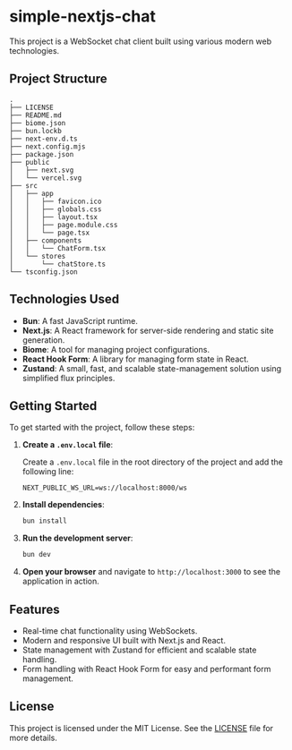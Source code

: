 # simple-nextjs-chat

This project is a WebSocket chat client built using various modern web technologies.

## Project Structure

```plaintext
.
├── LICENSE
├── README.md
├── biome.json
├── bun.lockb
├── next-env.d.ts
├── next.config.mjs
├── package.json
├── public
│   ├── next.svg
│   └── vercel.svg
├── src
│   ├── app
│   │   ├── favicon.ico
│   │   ├── globals.css
│   │   ├── layout.tsx
│   │   ├── page.module.css
│   │   └── page.tsx
│   ├── components
│   │   └── ChatForm.tsx
│   └── stores
│       └── chatStore.ts
└── tsconfig.json
```

## Technologies Used

- **Bun**: A fast JavaScript runtime.
- **Next.js**: A React framework for server-side rendering and static site generation.
- **Biome**: A tool for managing project configurations.
- **React Hook Form**: A library for managing form state in React.
- **Zustand**: A small, fast, and scalable state-management solution using simplified flux principles.

## Getting Started

To get started with the project, follow these steps:

1. **Create a `.env.local` file**:

   Create a `.env.local` file in the root directory of the project and add the following line:

   ```plaintext
   NEXT_PUBLIC_WS_URL=ws://localhost:8000/ws
   ```

2. **Install dependencies**:

   ```sh
   bun install
   ```

3. **Run the development server**:

   ```sh
   bun dev
   ```

4. **Open your browser** and navigate to `http://localhost:3000` to see the application in action.

## Features

- Real-time chat functionality using WebSockets.
- Modern and responsive UI built with Next.js and React.
- State management with Zustand for efficient and scalable state handling.
- Form handling with React Hook Form for easy and performant form management.

## License

This project is licensed under the MIT License. See the [LICENSE](./LICENSE) file for more details.
